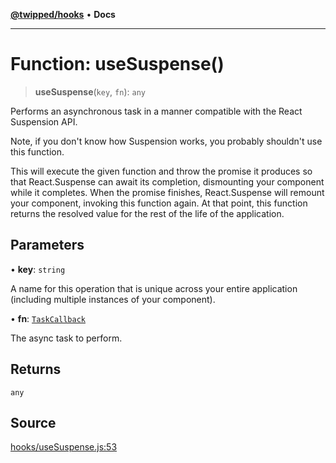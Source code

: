 [**@twipped/hooks**](../../README.md) • **Docs**

***

# Function: useSuspense()

> **useSuspense**(`key`, `fn`): `any`

Performs an asynchronous task in a manner compatible with
the React Suspension API.

Note, if you don't know how Suspension works, you probably
shouldn't use this function.

This will execute the given function and throw the promise it
produces so that React.Suspense can await its completion, dismounting
your component while it completes. When the promise finishes,
React.Suspense will remount your component, invoking this function again.
At that point, this function returns the resolved value for the rest of
the life of the application.

## Parameters

• **key**: `string`

A name for this operation that is unique across
your entire application (including multiple instances of your component).

• **fn**: [`TaskCallback`](../type-aliases/TaskCallback.md)

The async task to perform.

## Returns

`any`

## Source

[hooks/useSuspense.js:53](https://github.com/Twipped/hooks/blob/main/hooks/useSuspense.js#L53)
